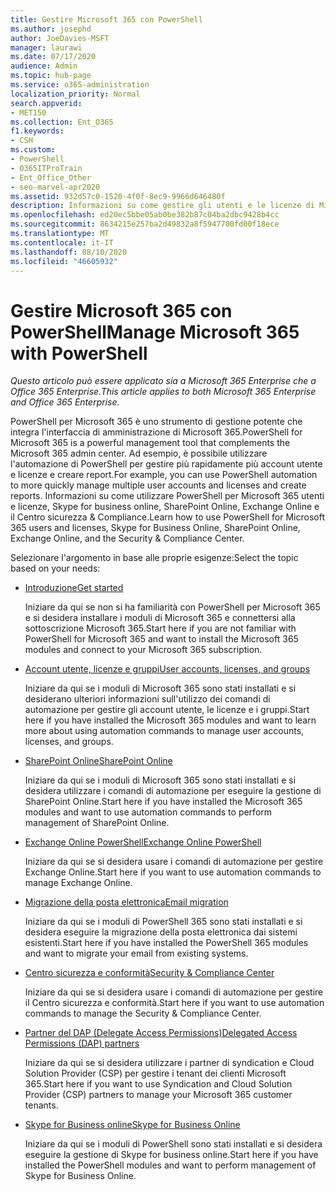 ```yaml
---
title: Gestire Microsoft 365 con PowerShell
ms.author: josephd
author: JoeDavies-MSFT
manager: laurawi
ms.date: 07/17/2020
audience: Admin
ms.topic: hub-page
ms.service: o365-administration
localization_priority: Normal
search.appverid:
- MET150
ms.collection: Ent_O365
f1.keywords:
- CSH
ms.custom:
- PowerShell
- O365ITProTrain
- Ent_Office_Other
- seo-marvel-apr2020
ms.assetid: 932d57c0-1520-4f0f-8ec9-9966d646480f
description: Informazioni su come gestire gli utenti e le licenze di Microsoft 365 e le app Microsoft 365 con PowerShell.
ms.openlocfilehash: ed20ec5bbe05ab0be382b87c04ba2dbc9428b4cc
ms.sourcegitcommit: 8634215e257ba2d49832a8f5947700fd00f18ece
ms.translationtype: MT
ms.contentlocale: it-IT
ms.lasthandoff: 08/10/2020
ms.locfileid: "46605932"
---
```

# <a name="manage-microsoft-365-with-powershell"></a><span data-ttu-id="925ed-103">Gestire Microsoft 365 con PowerShell</span><span class="sxs-lookup"><span data-stu-id="925ed-103">Manage Microsoft 365 with PowerShell</span></span>

<span data-ttu-id="925ed-104">*Questo articolo può essere applicato sia a Microsoft 365 Enterprise che a Office 365 Enterprise.*</span><span class="sxs-lookup"><span data-stu-id="925ed-104">*This article applies to both Microsoft 365 Enterprise and Office 365 Enterprise.*</span></span>

<span data-ttu-id="925ed-105">PowerShell per Microsoft 365 è uno strumento di gestione potente che integra l'interfaccia di amministrazione di Microsoft 365.</span><span class="sxs-lookup"><span data-stu-id="925ed-105">PowerShell for Microsoft 365 is a powerful management tool that complements the Microsoft 365 admin center.</span></span> <span data-ttu-id="925ed-106">Ad esempio, è possibile utilizzare l'automazione di PowerShell per gestire più rapidamente più account utente e licenze e creare report.</span><span class="sxs-lookup"><span data-stu-id="925ed-106">For example, you can use PowerShell automation to more quickly manage multiple user accounts and licenses and create reports.</span></span> <span data-ttu-id="925ed-107">Informazioni su come utilizzare PowerShell per Microsoft 365 utenti e licenze, Skype for business online, SharePoint Online, Exchange Online e il Centro sicurezza & Compliance.</span><span class="sxs-lookup"><span data-stu-id="925ed-107">Learn how to use PowerShell for Microsoft 365 users and licenses, Skype for Business Online, SharePoint Online, Exchange Online, and the Security & Compliance Center.</span></span>
  
<span data-ttu-id="925ed-108">Selezionare l'argomento in base alle proprie esigenze:</span><span class="sxs-lookup"><span data-stu-id="925ed-108">Select the topic based on your needs:</span></span>
  
- [<span data-ttu-id="925ed-109">Introduzione</span><span class="sxs-lookup"><span data-stu-id="925ed-109">Get started</span></span>](getting-started-with-office-365-powershell.md)

    <span data-ttu-id="925ed-110">Iniziare da qui se non si ha familiarità con PowerShell per Microsoft 365 e si desidera installare i moduli di Microsoft 365 e connettersi alla sottoscrizione Microsoft 365.</span><span class="sxs-lookup"><span data-stu-id="925ed-110">Start here if you are not familiar with PowerShell for Microsoft 365 and want to install the Microsoft 365 modules and connect to your Microsoft 365 subscription.</span></span>

- [<span data-ttu-id="925ed-111">Account utente, licenze e gruppi</span><span class="sxs-lookup"><span data-stu-id="925ed-111">User accounts, licenses, and groups</span></span>](manage-user-accounts-and-licenses-with-office-365-powershell.md)

    <span data-ttu-id="925ed-112">Iniziare da qui se i moduli di Microsoft 365 sono stati installati e si desiderano ulteriori informazioni sull'utilizzo dei comandi di automazione per gestire gli account utente, le licenze e i gruppi.</span><span class="sxs-lookup"><span data-stu-id="925ed-112">Start here if you have installed the Microsoft 365 modules and want to learn more about using automation commands to manage user accounts, licenses, and groups.</span></span>

- [<span data-ttu-id="925ed-113">SharePoint Online</span><span class="sxs-lookup"><span data-stu-id="925ed-113">SharePoint Online</span></span>](https://docs.microsoft.com/office365/enterprise/powershell/manage-sharepoint-online-with-office-365-powershell)

    <span data-ttu-id="925ed-114">Iniziare da qui se i moduli di Microsoft 365 sono stati installati e si desidera utilizzare i comandi di automazione per eseguire la gestione di SharePoint Online.</span><span class="sxs-lookup"><span data-stu-id="925ed-114">Start here if you have installed the Microsoft 365 modules and want to use automation commands to perform management of SharePoint Online.</span></span>

- [<span data-ttu-id="925ed-115">Exchange Online PowerShell</span><span class="sxs-lookup"><span data-stu-id="925ed-115">Exchange Online PowerShell</span></span>](https://docs.microsoft.com/powershell/exchange/exchange-online/exchange-online-powershell)

    <span data-ttu-id="925ed-116">Iniziare da qui se si desidera usare i comandi di automazione per gestire Exchange Online.</span><span class="sxs-lookup"><span data-stu-id="925ed-116">Start here if you want to use automation commands to manage Exchange Online.</span></span>

- [<span data-ttu-id="925ed-117">Migrazione della posta elettronica</span><span class="sxs-lookup"><span data-stu-id="925ed-117">Email migration</span></span>](use-powershell-for-email-migration-to-office-365.md)

    <span data-ttu-id="925ed-118">Iniziare da qui se i moduli di PowerShell 365 sono stati installati e si desidera eseguire la migrazione della posta elettronica dai sistemi esistenti.</span><span class="sxs-lookup"><span data-stu-id="925ed-118">Start here if you have installed the PowerShell 365 modules and want to migrate your email from existing systems.</span></span>

- [<span data-ttu-id="925ed-119">Centro sicurezza e conformità</span><span class="sxs-lookup"><span data-stu-id="925ed-119">Security & Compliance Center</span></span>](https://docs.microsoft.com/powershell/exchange/office-365-scc/office-365-scc-powershell)

    <span data-ttu-id="925ed-120">Iniziare da qui se si desidera usare i comandi di automazione per gestire il Centro sicurezza e conformità.</span><span class="sxs-lookup"><span data-stu-id="925ed-120">Start here if you want to use automation commands to manage the Security & Compliance Center.</span></span>

- [<span data-ttu-id="925ed-121">Partner del DAP (Delegate Access Permissions)</span><span class="sxs-lookup"><span data-stu-id="925ed-121">Delegated Access Permissions (DAP) partners</span></span>](manage-office-365-with-windows-powershell-for-delegated-access-permissions-dap-p.md)

    <span data-ttu-id="925ed-122">Iniziare da qui se si desidera utilizzare i partner di syndication e Cloud Solution Provider (CSP) per gestire i tenant dei clienti Microsoft 365.</span><span class="sxs-lookup"><span data-stu-id="925ed-122">Start here if you want to use Syndication and Cloud Solution Provider (CSP) partners to manage your Microsoft 365 customer tenants.</span></span>

- [<span data-ttu-id="925ed-123">Skype for Business online</span><span class="sxs-lookup"><span data-stu-id="925ed-123">Skype for Business Online</span></span>](manage-skype-for-business-online-with-office-365-powershell.md)

    <span data-ttu-id="925ed-124">Iniziare da qui se i moduli di PowerShell sono stati installati e si desidera eseguire la gestione di Skype for business online.</span><span class="sxs-lookup"><span data-stu-id="925ed-124">Start here if you have installed the PowerShell modules and want to perform management of Skype for Business Online.</span></span>
